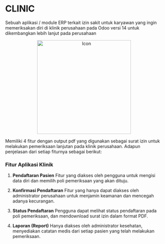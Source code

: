 # **CLINIC**

Sebuah aplikasi / module  ERP terkait izin sakit untuk karyawan yang ingin memeriksakan diri di klinik perusahaan pada Odoo versi 14 untuk dikembangkan lebih lanjut pada perusahaan

<p align="center">
  <img src="https://github.com/Luqna/Clinic_Odoo/assets/95532944/9dcafdb7-b3f4-4618-bb86-da9122860310" width="300" alt="Icon">
</p>

Memiliki 4 fitur dengan output pdf yang digunakan sebagai surat izin untuk melakukan pemeriksaan lanjutan pada klinik perusahaan. Adapun penjelasan dari setiap fiturnya sebagai berikut:
### Fitur Aplikasi Klinik

1. **Pendaftaran Pasien**
   Fitur yang diakses oleh pengguna untuk mengisi data diri dan memilih poli pemeriksaan yang akan dituju.

2. **Konfirmasi Pendaftaran**
   Fitur yang hanya dapat diakses oleh administrator perusahaan untuk menjamin keamanan dan mencegah adanya kecurangan.

3. **Status Pendaftaran**
   Pengguna dapat melihat status pendaftaran pada poli pemeriksaan, dan mendownload surat izin dalam format PDF.

4. **Laporan (Report)**
   Hanya diakses oleh administrator kesehatan, menyediakan catatan medis dari setiap pasien yang telah melakukan pemeriksaan.
